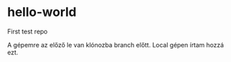 # hello-world
First test repo

A gépemre az előző le van klónozba branch előtt.
Local gépen írtam hozzá ezt.
